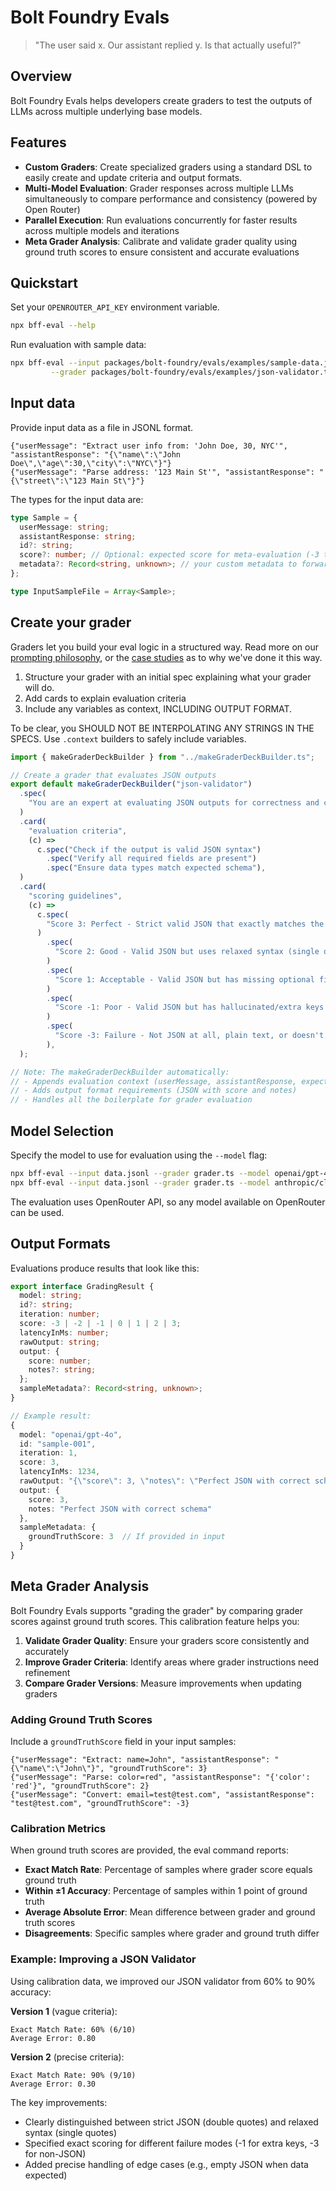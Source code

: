 # Bolt Foundry Evals

> "The user said x. Our assistant replied y. Is that actually useful?"

## Overview

Bolt Foundry Evals helps developers create graders to test the outputs of LLMs
across multiple underlying base models.

## Features

- **Custom Graders**: Create specialized graders using a standard DSL to easily
  create and update criteria and output formats.
- **Multi-Model Evaluation**: Grader responses across multiple LLMs
  simultaneously to compare performance and consistency (powered by Open Router)
- **Parallel Execution**: Run evaluations concurrently for faster results across
  multiple models and iterations
- **Meta Grader Analysis**: Calibrate and validate grader quality using ground
  truth scores to ensure consistent and accurate evaluations

## Quickstart

Set your `OPENROUTER_API_KEY` environment variable.

```bash
npx bff-eval --help
```

Run evaluation with sample data:

```bash
npx bff-eval --input packages/bolt-foundry/evals/examples/sample-data.jsonl \
         --grader packages/bolt-foundry/evals/examples/json-validator.ts
```

## Input data

Provide input data as a file in JSONL format.

```jsonl
{"userMessage": "Extract user info from: 'John Doe, 30, NYC'", "assistantResponse": "{\"name\":\"John Doe\",\"age\":30,\"city\":\"NYC\"}"}
{"userMessage": "Parse address: '123 Main St'", "assistantResponse": "{\"street\":\"123 Main St\"}"}
```

The types for the input data are:

```typescript
type Sample = {
  userMessage: string;
  assistantResponse: string;
  id?: string;
  score?: number; // Optional: expected score for meta-evaluation (-3 to 3)
  metadata?: Record<string, unknown>; // your custom metadata to forward along to the reporter
};

type InputSampleFile = Array<Sample>;
```

## Create your grader

Graders let you build your eval logic in a structured way. Read more on our
[prompting philosophy](/docs/improving-inference-philosophy.md), or the
[case studies](/docs/case-studies.md) as to why we've done it this way.

1. Structure your grader with an initial spec explaining what your grader will
   do.
2. Add cards to explain evaluation criteria
3. Include any variables as context, INCLUDING OUTPUT FORMAT.

To be clear, you SHOULD NOT BE INTERPOLATING ANY STRINGS IN THE SPECS. Use
`.context` builders to safely include variables.

```typescript
import { makeGraderDeckBuilder } from "../makeGraderDeckBuilder.ts";

// Create a grader that evaluates JSON outputs
export default makeGraderDeckBuilder("json-validator")
  .spec(
    "You are an expert at evaluating JSON outputs for correctness and completeness.",
  )
  .card(
    "evaluation criteria",
    (c) =>
      c.spec("Check if the output is valid JSON syntax")
        .spec("Verify all required fields are present")
        .spec("Ensure data types match expected schema"),
  )
  .card(
    "scoring guidelines",
    (c) =>
      c.spec(
        "Score 3: Perfect - Strict valid JSON that exactly matches the expected schema",
      )
        .spec(
          "Score 2: Good - Valid JSON but uses relaxed syntax (single quotes, trailing commas, etc)",
        )
        .spec(
          "Score 1: Acceptable - Valid JSON but has missing optional fields",
        )
        .spec(
          "Score -1: Poor - Valid JSON but has hallucinated/extra keys not in the input",
        )
        .spec(
          "Score -3: Failure - Not JSON at all, plain text, or doesn't parse",
        ),
  );

// Note: The makeGraderDeckBuilder automatically:
// - Appends evaluation context (userMessage, assistantResponse, expected)
// - Adds output format requirements (JSON with score and notes)
// - Handles all the boilerplate for grader evaluation
```

## Model Selection

Specify the model to use for evaluation using the `--model` flag:

```bash
npx bff-eval --input data.jsonl --grader grader.ts --model openai/gpt-4o  # Default
npx bff-eval --input data.jsonl --grader grader.ts --model anthropic/claude-3-opus
```

The evaluation uses OpenRouter API, so any model available on OpenRouter can be
used.

## Output Formats

Evaluations produce results that look like this:

```typescript
export interface GradingResult {
  model: string;
  id?: string;
  iteration: number;
  score: -3 | -2 | -1 | 0 | 1 | 2 | 3;
  latencyInMs: number;
  rawOutput: string;
  output: {
    score: number;
    notes?: string;
  };
  sampleMetadata?: Record<string, unknown>;
}

// Example result:
{
  model: "openai/gpt-4o",
  id: "sample-001",
  iteration: 1,
  score: 3,
  latencyInMs: 1234,
  rawOutput: "{\"score\": 3, \"notes\": \"Perfect JSON with correct schema\"}",
  output: {
    score: 3,
    notes: "Perfect JSON with correct schema"
  },
  sampleMetadata: {
    groundTruthScore: 3  // If provided in input
  }
}
```

## Meta Grader Analysis

Bolt Foundry Evals supports "grading the grader" by comparing grader scores
against ground truth scores. This calibration feature helps you:

1. **Validate Grader Quality**: Ensure your graders score consistently and
   accurately
2. **Improve Grader Criteria**: Identify areas where grader instructions need
   refinement
3. **Compare Grader Versions**: Measure improvements when updating graders

### Adding Ground Truth Scores

Include a `groundTruthScore` field in your input samples:

```jsonl
{"userMessage": "Extract: name=John", "assistantResponse": "{\"name\":\"John\"}", "groundTruthScore": 3}
{"userMessage": "Parse: color=red", "assistantResponse": "{'color': 'red'}", "groundTruthScore": 2}
{"userMessage": "Convert: email=test@test.com", "assistantResponse": "test@test.com", "groundTruthScore": -3}
```

### Calibration Metrics

When ground truth scores are provided, the eval command reports:

- **Exact Match Rate**: Percentage of samples where grader score equals ground
  truth
- **Within ±1 Accuracy**: Percentage of samples within 1 point of ground truth
- **Average Absolute Error**: Mean difference between grader and ground truth
  scores
- **Disagreements**: Specific samples where grader and ground truth differ

### Example: Improving a JSON Validator

Using calibration data, we improved our JSON validator from 60% to 90% accuracy:

**Version 1** (vague criteria):

```
Exact Match Rate: 60% (6/10)
Average Error: 0.80
```

**Version 2** (precise criteria):

```
Exact Match Rate: 90% (9/10)
Average Error: 0.30
```

The key improvements:

- Clearly distinguished between strict JSON (double quotes) and relaxed syntax
  (single quotes)
- Specified exact scoring for different failure modes (-1 for extra keys, -3 for
  non-JSON)
- Added precise handling of edge cases (e.g., empty JSON when data expected)

